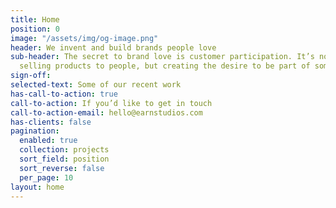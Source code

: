 ```yaml
---
title: Home
position: 0
image: "/assets/img/og-image.png"
header: We invent and build brands people love
sub-header: The secret to brand love is customer participation. It’s not just about
  selling products to people, but creating the desire to be part of something extraordinary
sign-off: 
selected-text: Some of our recent work
has-call-to-action: true
call-to-action: If you’d like to get in touch
call-to-action-email: hello@earnstudios.com
has-clients: false
pagination:
  enabled: true
  collection: projects
  sort_field: position
  sort_reverse: false
  per_page: 10
layout: home
---
```


